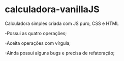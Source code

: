# calculadora-vanillaJS
Calculadora simples criada com JS puro, CSS e HTML

-Possui as quatro operações;

-Aceita operações com vírgula;

-Ainda possui alguns bugs e precisa de refatoração;



